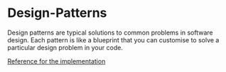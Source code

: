 # Design-Patterns
Design patterns are typical solutions to common problems in software design. Each pattern is like a blueprint that you can customise to solve a particular design problem in your code.

[Reference for the implementation](https://refactoring.guru/design-patterns/python)
